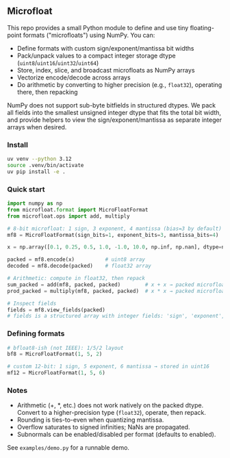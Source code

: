 ## Microfloat
This repo provides a small Python module to define and use tiny floating-point formats ("microfloats") using NumPy. You can:

- Define formats with custom sign/exponent/mantissa bit widths
- Pack/unpack values to a compact integer storage dtype (`uint8`/`uint16`/`uint32`/`uint64`)
- Store, index, slice, and broadcast microfloats as NumPy arrays
- Vectorize encode/decode across arrays
- Do arithmetic by converting to higher precision (e.g., `float32`), operating there, then repacking

NumPy does not support sub-byte bitfields in structured dtypes. We pack all fields into the smallest unsigned integer dtype that fits the total bit width, and provide helpers to view the sign/exponent/mantissa as separate integer arrays when desired.

### Install

```bash
uv venv --python 3.12
source .venv/bin/activate
uv pip install -e .
```

### Quick start

```python
import numpy as np
from microfloat.format import MicroFloatFormat
from microfloat.ops import add, multiply

# 8-bit microfloat: 1 sign, 3 exponent, 4 mantissa (bias=3 by default)
mf8 = MicroFloatFormat(sign_bits=1, exponent_bits=3, mantissa_bits=4)

x = np.array([0.1, 0.25, 0.5, 1.0, -1.0, 10.0, np.inf, np.nan], dtype=np.float32)

packed = mf8.encode(x)          # uint8 array
decoded = mf8.decode(packed)    # float32 array

# Arithmetic: compute in float32, then repack
sum_packed = add(mf8, packed, packed)        # x + x → packed microfloats
prod_packed = multiply(mf8, packed, packed)  # x * x → packed microfloats

# Inspect fields
fields = mf8.view_fields(packed)
# fields is a structured array with integer fields: 'sign', 'exponent', 'mantissa'
```

### Defining formats

```python
# bfloat8-ish (not IEEE): 1/5/2 layout
bf8 = MicroFloatFormat(1, 5, 2)

# custom 12-bit: 1 sign, 5 exponent, 6 mantissa → stored in uint16
mf12 = MicroFloatFormat(1, 5, 6)
```

### Notes

- Arithmetic (+, *, etc.) does not work natively on the packed dtype. Convert to a higher-precision type (`float32`), operate, then repack.
- Rounding is ties-to-even when quantizing mantissa.
- Overflow saturates to signed infinities; NaNs are propagated.
- Subnormals can be enabled/disabled per format (defaults to enabled).

See `examples/demo.py` for a runnable demo.


